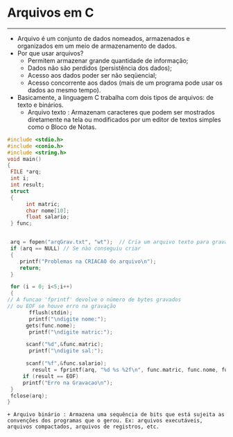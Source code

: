 # Arquivos em C
---
+ Arquivo é um conjunto de dados nomeados, armazenados e organizados em um meio de armazenamento de dados. 
+ Por que usar arquivos?
    + Permitem armazenar grande quantidade de informação;
    + Dados não são perdidos (persistência dos dados);
    + Acesso aos dados poder ser não seqüencial;
    + Acesso concorrente aos dados (mais de um programa pode usar os dados ao mesmo tempo).
+ Basicamente, a linguagem C trabalha com dois tipos de arquivos: de texto e binários.
    + Arquivo texto : Armazenam caracteres que podem ser mostrados diretamente na tela ou modificados por um editor de textos simples como o Bloco de Notas.
    
 ``` C runnable
#include <stdio.h>
#include <conio.h>
#include <string.h>
void main()
{
  FILE *arq;
  int i;
  int result;
  struct
  {
       int matric;
       char nome[10];
       float salario;
  } func;


  arq = fopen("arqGrav.txt", "wt");  // Cria um arquivo texto para gravação
  if (arq == NULL) // Se nào conseguiu criar
  {
     printf("Problemas na CRIACAO do arquivo\n");
     return;
  }

  for (i = 0; i<5;i++)
  {
// A funcao 'fprintf' devolve o número de bytes gravados
// ou EOF se houve erro na gravação
        fflush(stdin);
        printf("\ndigite nome:");
       gets(func.nome);
        printf("\ndigite matric:");

       scanf("%d",&func.matric);
        printf("\ndigite sal:");

       scanf("%f",&func.salario);
         result = fprintf(arq, "%d %s %2f\n", func.matric, func.nome, func.salario);
      if (result == EOF)
	  printf("Erro na Gravacao\n");
  }
  fclose(arq);
}
 ```
    + Arquivo binário : Armazena uma sequência de bits que está sujeita as convenções dos programas que o gerou. Ex: arquivos executáveis, arquivos compactados, arquivos de registros, etc.


